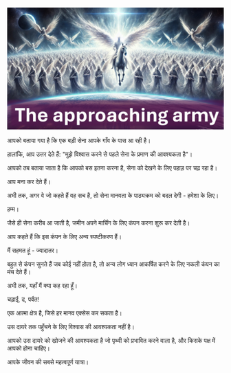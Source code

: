 ![Video cover image](../cover.jpg "cover photo")

आपको बताया गया है कि एक बड़ी सेना आपके गाँव के पास आ रही है।

हालांकि, आप उत्तर देते हैं: "मुझे विश्वास करने से पहले सेना के प्रमाण की आवश्यकता है"।

आपको तब बताया जाता है कि आपको बस इतना करना है, सेना को देखने के लिए पहाड़ पर चढ़ रहा है।

आप मना कर देते हैं।

अभी तक, अगर वे जो कहते हैं वह सच है, तो सेना मानवता के पाठ्यक्रम को बदल देगी - हमेशा के लिए।

हम्म।

जैसे ही सेना करीब आ जाती है, जमीन अपने मार्चिंग के लिए कंपन करना शुरू कर देती है।

आप कहते हैं कि इस कंपन के लिए अन्य स्पष्टीकरण हैं।

मैं सहमत हूं - ज्यादातर।

बहुत से कंपन सुनते हैं जब कोई नहीं होता है, तो अन्य लोग ध्यान आकर्षित करने के लिए नकली कंपन का मंच देते हैं।

अभी तक, यहाँ मैं क्या कह रहा हूँ।

चढ़ाई, द, पर्वत!

एक आत्मा क्षेत्र है, जिसे हर मानव एक्सेस कर सकता है।

उस दायरे तक पहुँचने के लिए विश्वास की आवश्यकता नहीं है।

आपको उस दायरे को खोजने की आवश्यकता है जो पृथ्वी को प्रभावित करने वाला है, और किसके पक्ष में आपको होना चाहिए।

आपके जीवन की सबसे महत्वपूर्ण यात्रा।